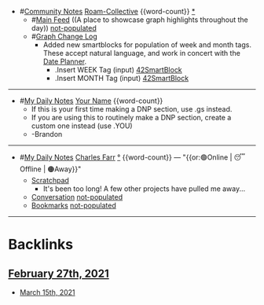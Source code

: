 - #[Community Notes](<Community Notes.md>) [Roam-Collective](<Roam-Collective.md>) {{word-count}} [*]([rc](<rc.md>))
    - #[Main Feed](<Main Feed.md>) ((A place to showcase graph highlights throughout the day)) [not-populated](<not-populated.md>) 
    - #[Graph Change Log](<Graph Change Log.md>) 
        - Added new smartblocks for population of week and month tags. These accept natural language, and work in concert with the [Date Planner](<Date Planner.md>).
            - .Insert WEEK Tag (input) [42SmartBlock](<42SmartBlock.md>)
            - .Insert MONTH Tag (input) [42SmartBlock](<42SmartBlock.md>)
- ---
- #[My Daily Notes](<My Daily Notes.md>) [Your Name](<Your Name.md>) {{word-count}}
    - If this is your first time making a DNP section, use .gs instead.
    - If you are using this to routinely make a DNP section, create a custom one instead (use .YOU)
    - -Brandon 
- ---
- #[My Daily Notes](<My Daily Notes.md>) [Charles Farr](<Charles Farr.md>) [°]([csf](<csf.md>)) {{word-count}} — "{{or:🟢Online | 😴 Offline | 🟠Away}}"
    - [Scratchpad](<Scratchpad.md>)
        - It's been too long! A few other projects have pulled me away...
    - [Conversation](<Conversation.md>) [not-populated](<not-populated.md>)
    - [Bookmarks](<Bookmarks.md>) [not-populated](<not-populated.md>)
- ---

# Backlinks
## [February 27th, 2021](<February 27th, 2021.md>)
- [March 15th, 2021](<March 15th, 2021.md>)

